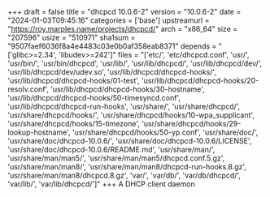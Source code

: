 +++
draft = false
title = "dhcpcd 10.0.6-2"
version = "10.0.6-2"
date = "2024-01-03T09:45:16"
categories = ['base']
upstreamurl = "https://roy.marples.name/projects/dhcpcd/"
arch = "x86_64"
size = "207596"
usize = "510971"
sha1sum = "9507faef6036f8a4e4483c03e0b0af358eab8371"
depends = "['glibc>=2.34', 'libudev>=242']"
files = "['etc/', 'etc/dhcpcd.conf', 'usr/', 'usr/bin/', 'usr/bin/dhcpcd', 'usr/lib/', 'usr/lib/dhcpcd/', 'usr/lib/dhcpcd/dev/', 'usr/lib/dhcpcd/dev/udev.so', 'usr/lib/dhcpcd/dhcpcd-hooks/', 'usr/lib/dhcpcd/dhcpcd-hooks/01-test', 'usr/lib/dhcpcd/dhcpcd-hooks/20-resolv.conf', 'usr/lib/dhcpcd/dhcpcd-hooks/30-hostname', 'usr/lib/dhcpcd/dhcpcd-hooks/50-timesyncd.conf', 'usr/lib/dhcpcd/dhcpcd-run-hooks', 'usr/share/', 'usr/share/dhcpcd/', 'usr/share/dhcpcd/hooks/', 'usr/share/dhcpcd/hooks/10-wpa_supplicant', 'usr/share/dhcpcd/hooks/15-timezone', 'usr/share/dhcpcd/hooks/29-lookup-hostname', 'usr/share/dhcpcd/hooks/50-yp.conf', 'usr/share/doc/', 'usr/share/doc/dhcpcd-10.0.6/', 'usr/share/doc/dhcpcd-10.0.6/LICENSE', 'usr/share/doc/dhcpcd-10.0.6/README.md', 'usr/share/man/', 'usr/share/man/man5/', 'usr/share/man/man5/dhcpcd.conf.5.gz', 'usr/share/man/man8/', 'usr/share/man/man8/dhcpcd-run-hooks.8.gz', 'usr/share/man/man8/dhcpcd.8.gz', 'var/', 'var/db/', 'var/db/dhcpcd/', 'var/lib/', 'var/lib/dhcpcd/']"
+++
A DHCP client daemon